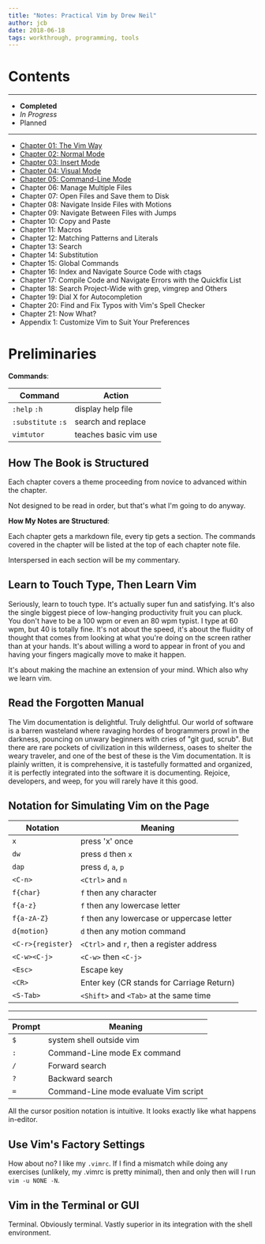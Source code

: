 ```yaml
---
title: "Notes: Practical Vim by Drew Neil"
author: jcb
date: 2018-06-18
tags: workthrough, programming, tools
---
```


# Contents

----

-  **Completed**
-  *In Progress*
-  Planned

----

- [Chapter 01: The Vim Way](/notes/pvim/01)
- [Chapter 02: Normal Mode](/notes/pvim/02)
- [Chapter 03: Insert Mode](/notes/pvim/03)
- [Chapter 04: Visual Mode](/notes/pvim/04)
- [Chapter 05: Command-Line Mode](/notes/pvim/05)
- Chapter 06: Manage Multiple Files
- Chapter 07: Open Files and Save them to Disk
- Chapter 08: Navigate Inside Files with Motions
- Chapter 09: Navigate Between Files with Jumps
- Chapter 10: Copy and Paste
- Chapter 11: Macros
- Chapter 12: Matching Patterns and Literals
- Chapter 13: Search
- Chapter 14: Substitution
- Chapter 15: Global Commands
- Chapter 16: Index and Navigate Source Code with ctags
- Chapter 17: Compile Code and Navigate Errors with the Quickfix List
- Chapter 18: Search Project-Wide with grep, vimgrep and Others
- Chapter 19: Dial X for Autocompletion
- Chapter 20: Find and Fix Typos with Vim's Spell Checker
- Chapter 21: Now What?
- Appendix 1: Customize Vim to Suit Your Preferences


# Preliminaries

**Commands**:

| Command            | Action                |
|--------------------|-----------------------|
| `:help` `:h`       | display help file     |
| `:substitute` `:s` | search and replace    |
| `vimtutor`         | teaches basic vim use |


## How The Book is Structured

Each chapter covers a theme proceeding from novice to advanced within the
chapter.

Not designed to be read in order, but that's what I'm going to do anyway.

**How My Notes are Structured**:

Each chapter gets a markdown file, every tip gets a section. The commands
covered in the chapter will be listed at the top of each chapter note file.

Interspersed in each section will be my commentary.

## Learn to Touch Type, Then Learn Vim

Seriously, learn to touch type. It's actually super fun and satisfying. It's
also the single biggest piece of low-hanging productivity fruit
you can pluck. You don't have to be a 100 wpm or even an 80 wpm typist. I type
at 60 wpm, but 40 is totally fine. It's not about the speed, it's about the
fluidity of thought that comes from looking at what you're doing on the screen
rather than at your hands. It's about willing a word to appear in front of you
and having your fingers magically move to make it happen.

It's about making the machine an extension of your mind. Which also why we learn
vim.

## Read the Forgotten Manual

The Vim documentation is delightful. Truly delightful. Our world of software
is a barren wasteland where ravaging hordes of brogrammers prowl in the darkness,
pouncing on unwary beginners with cries of "git gud, scrub". But there are rare
pockets of civilization in this wilderness, oases to shelter the weary traveler,
and one of the best of these is the Vim documentation. It is plainly written, it
is comprehensive, it is tastefully formatted and organized, it is perfectly
integrated into the software it is documenting. Rejoice, developers, and weep,
for you will rarely have it this good.

## Notation for Simulating Vim on the Page

| Notation          | Meaning                                    |
|-------------------|--------------------------------------------|
| `x`               | press 'x' once                             |
| `dw`              | press `d` then `x`                         |
| `dap`             | press `d`, `a`, `p`                        |
| `<C-n>`           | `<Ctrl>` and `n`                           |
| `f{char}`         | `f` then any character                     |
| `f{a-z}`          | `f` then any lowercase letter              |
| `f{a-zA-Z}`       | `f` then any lowercase or uppercase letter |
| `d{motion}`       | `d` then any motion command                |
| `<C-r>{register}` | `<Ctrl>` and `r`, then a register address  |
| `<C-w><C-j>`      | `<C-w>` then `<C-j>`                       |
| `<Esc>`           | Escape key                                 |
| `<CR>`            | Enter key (CR stands for Carriage Return)  |
| `<S-Tab>`         | `<Shift>` and `<Tab>` at the same time     |

---

| Prompt            | Meaning                                    |
|-------------------|--------------------------------------------|
| `$`               | system shell outside vim                   |
| `:`               | Command-Line mode Ex command               |
| `/`               | Forward search                             |
| `?`               | Backward search                            |
| `=`               | Command-Line mode evaluate Vim script      |

All the cursor position notation is intuitive. It looks exactly like what
happens in-editor.

## Use Vim's Factory Settings

How about no? I like my `.vimrc`. If I find a mismatch while doing any exercises
(unlikely, my .vimrc is pretty minimal), then and only then will I run `vim -u
NONE -N`.

## Vim in the Terminal or GUI

Terminal. Obviously terminal. Vastly superior in its integration with the shell
environment.


